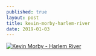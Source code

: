```yaml
---
published: true
layout: post
title: kevin-morby-harlem-river
date: 2019-01-03
---
```

[![Kevin Morby - Harlem River](http://img.youtube.com/vi/kk7t4LhKCw4/0.jpg)](http://www.youtube.com/watch?v=kk7t4LhKCw4 "Kevin Morby - Harlem River")
